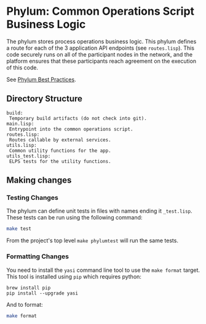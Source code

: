 # Phylum: Common Operations Script Business Logic

The phylum stores process operations business logic. This phylum defines a
route for each of the 3 application API endpoints (see `routes.lisp`).
This code securely runs on all of the participant nodes in the network, and the
platform ensures that these participants reach agreement on the execution of
this code.

See [Phylum Best Practices](https://docs.luthersystems.com/luther/application/development-guidelines/phylum-best-practices).

## Directory Structure

```
build:
 Temporary build artifacts (do not check into git).
main.lisp:
 Entrypoint into the common operations script.
routes.lisp:
 Routes callable by external services.
utils.lisp:
 Common utility functions for the app.
utils_test.lisp:
 ELPS tests for the utility functions.
```

## Making changes

### Testing Changes

The phylum can define unit tests in files with names ending it `_test.lisp`.
These tests can be run using the following command:

```sh
make test
```

From the project's top level `make phylumtest` will run the same tests.

### Formatting Changes

You need to install the `yasi` command line tool to use the `make format`
target. This tool is installed using `pip` which requires python:

```
brew install pip
pip install --upgrade yasi
```

And to format:

```sh
make format
```

